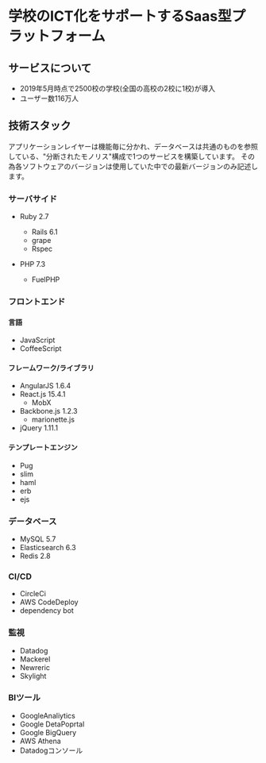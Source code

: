 # 学校のICT化をサポートするSaas型プラットフォーム

## サービスについて
* 2019年5月時点で2500校の学校(全国の高校の2校に1校)が導入
* ユーザー数116万人

## 技術スタック
アプリケーションレイヤーは機能毎に分かれ、データベースは共通のものを参照している、"分断されたモノリス"構成で1つのサービスを構築しています。
その為各ソフトウェアのバージョンは使用していた中での最新バージョンのみ記述します。

### サーバサイド
* Ruby 2.7
  * Rails 6.1
  * grape
  * Rspec

* PHP 7.3
  * FuelPHP

### フロントエンド
#### 言語
* JavaScript
* CoffeeScript

#### フレームワーク/ライブラリ
* AngularJS 1.6.4
* React.js 15.4.1
  * MobX
* Backbone.js 1.2.3
  * marionette.js
* jQuery 1.11.1

#### テンプレートエンジン
* Pug
* slim
* haml
* erb
* ejs

### データベース
* MySQL 5.7
* Elasticsearch 6.3
* Redis 2.8

### CI/CD
* CircleCi
* AWS CodeDeploy
* dependency bot

### 監視
* Datadog
* Mackerel
* Newreric
* Skylight

### BIツール
* GoogleAnaliytics
* Google DetaPoprtal
* Google BigQuery
* AWS Athena
* Datadogコンソール